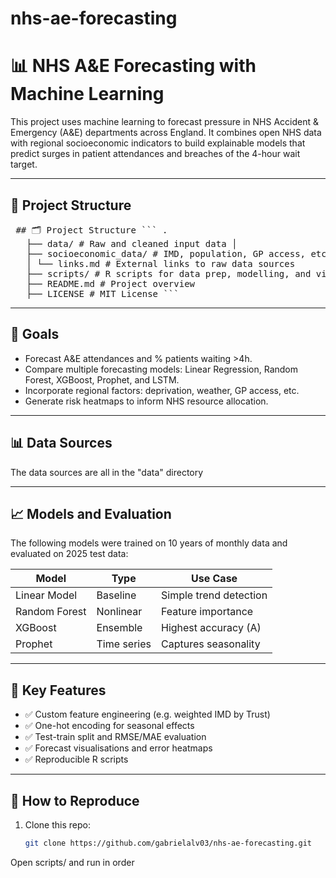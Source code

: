 # nhs-ae-forecasting
# 📊 NHS A&E Forecasting with Machine Learning

This project uses machine learning to forecast pressure in NHS Accident & Emergency (A&E) departments across England. It combines open NHS data with regional socioeconomic indicators to build explainable models that predict surges in patient attendances and breaches of the 4-hour wait target.

---

## 📁 Project Structure

<pre> ## 🗂️ Project Structure ``` . 
   ├── data/ # Raw and cleaned input data │ 
   ├── socioeconomic_data/ # IMD, population, GP access, etc. 
   │ └── links.md # External links to raw data sources 
   ├── scripts/ # R scripts for data prep, modelling, and visualisation 
   ├── README.md # Project overview 
   ├── LICENSE # MIT License ``` </pre>

---

## 📌 Goals

- Forecast A&E attendances and % patients waiting >4h.
- Compare multiple forecasting models: Linear Regression, Random Forest, XGBoost, Prophet, and LSTM.
- Incorporate regional factors: deprivation, weather, GP access, etc.
- Generate risk heatmaps to inform NHS resource allocation.

---

## 📊 Data Sources

The data sources are all in the "data" directory

---

## 📈 Models and Evaluation

The following models were trained on 10 years of monthly data and evaluated on 2025 test data:

| Model         | Type           | Use Case                 |
|---------------|----------------|--------------------------|
| Linear Model  | Baseline       | Simple trend detection   |
| Random Forest | Nonlinear      | Feature importance       |
| XGBoost       | Ensemble       | Highest accuracy (A)     |
| Prophet       | Time series    | Captures seasonality     |

---

## 📌 Key Features

- ✅ Custom feature engineering (e.g. weighted IMD by Trust)
- ✅ One-hot encoding for seasonal effects
- ✅ Test-train split and RMSE/MAE evaluation
- ✅ Forecast visualisations and error heatmaps
- ✅ Reproducible R scripts

---

## 🚀 How to Reproduce

1. Clone this repo:
   ```bash
   git clone https://github.com/gabrielalv03/nhs-ae-forecasting.git
Open scripts/ and run in order
